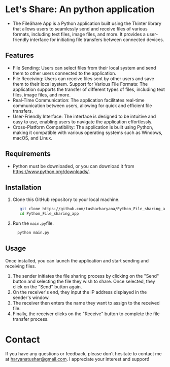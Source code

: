 # Let's Share: An python application
- The FileShare App is a Python application built using the Tkinter library that allows users to seamlessly send and receive files of various formats, including text files, image files, and more. It provides a user-friendly interface for initiating file transfers between connected devices.

## Features
* File Sending: Users can select files from their local system and send them to other users connected to the application.
* File Receiving: Users can receive files sent by other users and save them to their local system.
Support for Various File Formats: The application supports the transfer of different types of files, including text files, image files, and more.
* Real-Time Communication: The application facilitates real-time communication between users, allowing for quick and efficient file transfers.
* User-Friendly Interface: The interface is designed to be intuitive and easy to use, enabling users to navigate the application effortlessly.
* Cross-Platform Compatibility: The application is built using Python, making it compatible with various operating systems such as Windows, macOS, and Linux.

## Requirements

- Python must be downloaded, or you can download it from https://www.python.org/downloads/.

## Installation
1. Clone this GitHub repository to your local machine.
   ```bash
      git clone https://github.com/tusharharyana/Python_File_sharing_app.git
      cd Python_File_sharing_app
   ```
3. Run the `main.py`file.

   ```bash
     python main.py
   ```
## Usage
Once installed, you can launch the application and start sending and receiving files.
1. The sender initiates the file sharing process by clicking on the "Send" button and selecting the file they wish to share. Once selected, they click on the "Send" button again.
2. On the receiver's end, they input the IP address displayed in the sender's window.
3. The receiver then enters the name they want to assign to the received file.
4. Finally, the receiver clicks on the "Receive" button to complete the file transfer process.

# Contact
If you have any questions or feedback, please don't hesitate to contact me at [haryanatushar@gmail.com](mailto:haryanatushar@gmail.com).
I appreciate your interest and support!
